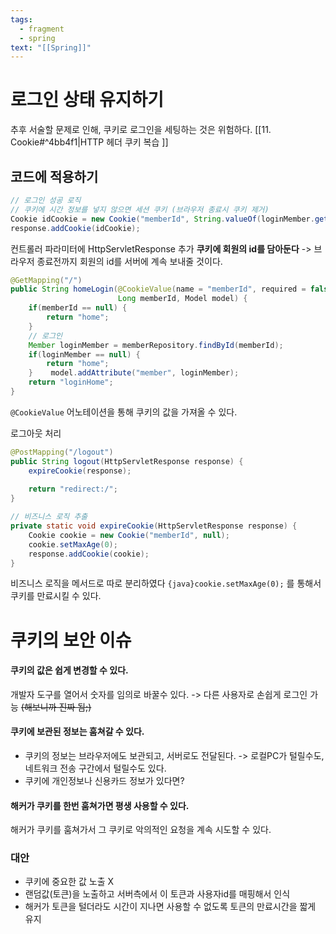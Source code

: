 ```yaml
---
tags:
  - fragment
  - spring
text: "[[Spring]]"
---
```

# 로그인 상태 유지하기
추후 서술할 문제로 인해, 쿠키로 로그인을 세팅하는 것은 위험하다.
[[11. Cookie#^4bb4f1|HTTP 헤더 쿠키 복습 ]]
## 코드에 적용하기

```java
// 로그인 성공 로직  
// 쿠키에 시간 정보를 넣지 않으면 세션 쿠키 (브라우저 종료시 쿠키 제거)  
Cookie idCookie = new Cookie("memberId", String.valueOf(loginMember.getId()));  
response.addCookie(idCookie);
```
컨트롤러 파라미터에 HttpServletResponse 추가
**쿠키에 회원의 id를 담아둔다** -> 브라우저 종료전까지 회원의 id를 서버에 계속 보내줄 것이다.


```java hl:2,3
@GetMapping("/")  
public String homeLogin(@CookieValue(name = "memberId", required = false) 
						Long memberId, Model model) { 
    if(memberId == null) {  
        return "home";  
    }  
    // 로그인  
    Member loginMember = memberRepository.findById(memberId);  
    if(loginMember == null) {  
        return "home";  
    }    model.addAttribute("member", loginMember);  
    return "loginHome";  
}
```
`@CookieValue` 어노테이션을 통해 쿠키의 값을 가져올 수 있다.


로그아웃 처리
```java
@PostMapping("/logout")  
public String logout(HttpServletResponse response) {  
    expireCookie(response);  
  
    return "redirect:/";  
}  

// 비즈니스 로직 추출
private static void expireCookie(HttpServletResponse response) {  
    Cookie cookie = new Cookie("memberId", null);  
    cookie.setMaxAge(0);  
    response.addCookie(cookie);  
}
```
비즈니스 로직을 메서드로 따로 분리하였다
`{java}cookie.setMaxAge(0);` 를 통해서 쿠키를 만료시킬 수 있다.

# 쿠키의 보안 이슈
#### 쿠키의 값은 쉽게 변경할 수 있다.
개발자 도구를 열어서 숫자를 임의로 바꿀수 있다. -> 다른 사용자로 손쉽게 로그인 가능 ~~(해보니까 진짜 됨;)~~

#### 쿠키에 보관된 정보는 훔쳐갈 수 있다.
- 쿠키의 정보는 브라우저에도 보관되고, 서버로도 전달된다.
  -> 로컬PC가 털릴수도, 네트워크 전송 구간에서 털릴수도 있다.
- 쿠키에 개인정보나 신용카드 정보가 있다면?
#### 해커가 쿠키를 한번 훔쳐가면 평생 사용할 수 있다.
해커가 쿠키를 훔쳐가서 그 쿠키로 악의적인 요청을 계속 시도할 수 있다.

### 대안
- 쿠키에 중요한 값 노출 X
- 랜덤값(토큰)을 노출하고 서버측에서 이 토큰과 사용자id를 매핑해서 인식
- 해커가 토큰을 털더라도 시간이 지나면 사용할 수 없도록 토큰의 만료시간을 짧게 유지







